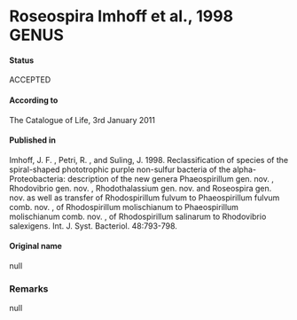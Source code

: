 Roseospira Imhoff et al., 1998 GENUS
=======

#### Status
ACCEPTED

#### According to
The Catalogue of Life, 3rd January 2011

#### Published in
Imhoff, J. F. , Petri, R. , and Suling, J. 1998. Reclassification of species of the spiral-shaped phototrophic purple non-sulfur bacteria of the alpha-Proteobacteria: description of the new genera Phaeospirillum gen. nov. , Rhodovibrio gen. nov. , Rhodothalassium gen. nov. and Roseospira gen. nov. as well as transfer of Rhodospirillum fulvum to Phaeospirillum fulvum comb. nov. , of Rhodospirillum molischianum to Phaeospirillum molischianum comb. nov. , of Rhodospirillum salinarum to Rhodovibrio salexigens. Int. J. Syst. Bacteriol. 48:793-798.

#### Original name
null

### Remarks
null